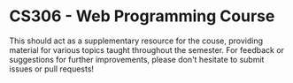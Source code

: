  # CS306 - Web Programming Course 
This should act as a supplementary resource for the couse, providing material for various topics taught throughout the semester.
For feedback or suggestions for further improvements, please don't hesitate to submit issues or pull requests!
